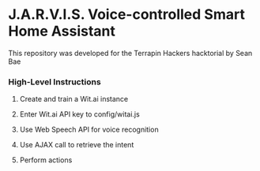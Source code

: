 # J.A.R.V.I.S. Voice-controlled Smart Home Assistant

This repository was developed for the Terrapin Hackers hacktorial by Sean Bae

### High-Level Instructions
1) Create and train a Wit.ai instance

2) Enter Wit.ai API key to config/witai.js

3) Use Web Speech API for voice recognition

4) Use AJAX call to retrieve the intent

5) Perform actions
